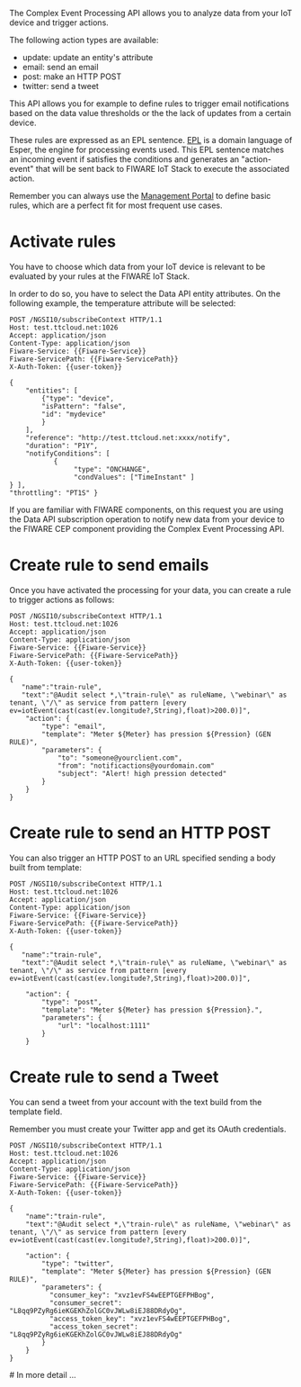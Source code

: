 The Complex Event Processing API allows you to analyze data from your IoT device and trigger actions.

The following action types are available:

- update: update an entity's attribute
- email: send an email
- post: make an HTTP POST
- twitter: send a tweet

This API allows you for example to define rules to trigger email notifications based on the data value thresholds or the the lack of updates from a certain device.

These rules are expressed as an EPL sentence. [EPL](http://www.espertech.com/esper/index.php) is a domain language of Esper, the engine for processing events used. This EPL sentence matches an incoming event if satisfies the conditions and generates an "action-event" that will be sent back to FIWARE IoT Stack to execute the associated action. 

Remember you can always use the [Management Portal](portal.md) to define basic rules, which are a perfect fit for most frequent use cases.


# Activate rules

You have to choose which data from your IoT device is relevant to be evaluated by your rules at the FIWARE IoT Stack.

In order to do so, you have to select the Data API entity attributes. On the following example, the temperature attribute will be selected:

```
POST /NGSI10/subscribeContext HTTP/1.1
Host: test.ttcloud.net:1026
Accept: application/json
Content-Type: application/json
Fiware-Service: {{Fiware-Service}} 
Fiware-ServicePath: {{Fiware-ServicePath}} 
X-Auth-Token: {{user-token}}

{
    "entities": [
        {"type": "device",
        "isPattern": "false",
        "id": "mydevice"
        }
    ],
    "reference": "http://test.ttcloud.net:xxxx/notify", 
    "duration": "P1Y",
    "notifyConditions": [
           {
                "type": "ONCHANGE", 
                "condValues": ["TimeInstant" ]
} ],
"throttling": "PT1S" }
```

If you are familiar with FIWARE components, on this request you are using the Data API subscription operation to notify new data from your device to the FIWARE CEP component providing the Complex Event Processing API.

# Create rule to send emails

Once you have activated the processing for your data, you can create a rule to trigger actions as follows:

```
POST /NGSI10/subscribeContext HTTP/1.1
Host: test.ttcloud.net:1026
Accept: application/json
Content-Type: application/json
Fiware-Service: {{Fiware-Service}} 
Fiware-ServicePath: {{Fiware-ServicePath}} 
X-Auth-Token: {{user-token}}

{
   "name":"train-rule",
   "text":"@Audit select *,\"train-rule\" as ruleName, \"webinar\" as tenant, \"/\" as service from pattern [every ev=iotEvent(cast(cast(ev.longitude?,String),float)>200.0)]",
    "action": {
        "type": "email",
        "template": "Meter ${Meter} has pression ${Pression} (GEN RULE)",
        "parameters": {
            "to": "someone@yourclient.com",
            "from": "notificactions@yourdomain.com"
            "subject": "Alert! high pression detected"
        }
    }
}
```



# Create rule to send an  HTTP POST

You can also trigger an HTTP POST to an URL specified sending a body built from template:

```
POST /NGSI10/subscribeContext HTTP/1.1
Host: test.ttcloud.net:1026
Accept: application/json
Content-Type: application/json
Fiware-Service: {{Fiware-Service}} 
Fiware-ServicePath: {{Fiware-ServicePath}} 
X-Auth-Token: {{user-token}}

{
   "name":"train-rule",
   "text":"@Audit select *,\"train-rule\" as ruleName, \"webinar\" as tenant, \"/\" as service from pattern [every ev=iotEvent(cast(cast(ev.longitude?,String),float)>200.0)]",

    "action": {
        "type": "post",
        "template": "Meter ${Meter} has pression ${Pression}.",
        "parameters": {
            "url": "localhost:1111"
        }
    }
```

# Create rule to send a Tweet

You can send a tweet from your account with the text build from the template field. 

Remember you must create your Twitter app and get its OAuth credentials.

```
POST /NGSI10/subscribeContext HTTP/1.1
Host: test.ttcloud.net:1026
Accept: application/json
Content-Type: application/json
Fiware-Service: {{Fiware-Service}} 
Fiware-ServicePath: {{Fiware-ServicePath}} 
X-Auth-Token: {{user-token}}

{
    "name":"train-rule",
    "text":"@Audit select *,\"train-rule\" as ruleName, \"webinar\" as tenant, \"/\" as service from pattern [every ev=iotEvent(cast(cast(ev.longitude?,String),float)>200.0)]",

    "action": {
        "type": "twitter",
        "template": "Meter ${Meter} has pression ${Pression} (GEN RULE)",
        "parameters": {
          "consumer_key": "xvz1evFS4wEEPTGEFPHBog",
          "consumer_secret": "L8qq9PZyRg6ieKGEKhZolGC0vJWLw8iEJ88DRdyOg",
          "access_token_key": "xvz1evFS4wEEPTGEFPHBog",
          "access_token_secret": "L8qq9PZyRg6ieKGEKhZolGC0vJWLw8iEJ88DRdyOg"
        }
    }
}

```

# In more detail ...

